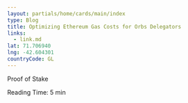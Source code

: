 ```yaml
---
layout: partials/home/cards/main/index
type: Blog
title: Optimizing Ethereum Gas Costs for Orbs Delegators
links:
  - link.md
lat: 71.706940
lng: -42.604301
countryCode: GL
---
```


Proof of Stake

Reading Time: 5 min
